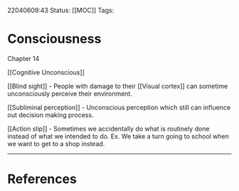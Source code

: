 22040609:43
Status: [[MOC]]
Tags:

# Consciousness
Chapter 14

[[Cognitive Unconscious]]

[[Blind sight]] - People with damage to their [[Visual cortex]] can sometime unconsciously perceive their environment.

[[Subliminal perception]] - Unconscious perception which still can influence out decision making process.

[[Action slip]] - Sometimes we accidentally do what is routinely done instead of what we intended to do. Ex. We take a turn going to school when we want to get to a shop instead.


---
# References